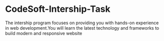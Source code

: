 # CodeSoft-Intership-Task
The intership program focuses on providing you with hands-on experience in web development.You will learn the latest technology and frameworks to build modern and responsive website

